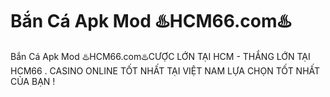 # Bắn Cá Apk Mod ♨️HCM66.com♨️

Bắn Cá Apk Mod ♨️HCM66.com♨️CƯỢC LỚN TẠI HCM - THẮNG LỚN TẠI HCM66 . CASINO ONLINE TỐT NHẤT TẠI VIỆT NAM LỰA CHỌN TỐT NHẤT CỦA BẠN !